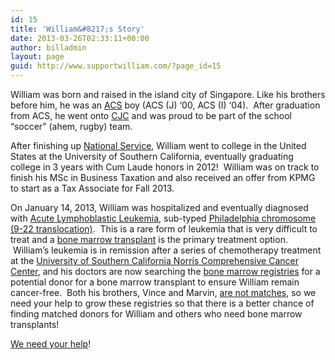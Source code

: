 ```yaml
---
id: 15
title: 'William&#8217;s Story'
date: 2013-03-26T02:33:11+00:00
author: billadmin
layout: page
guid: http://www.supportwilliam.com/?page_id=15
---
```

William was born and raised in the island city of Singapore. Like his brothers before him, he was an <a title="Anglo-Chinese School" href="http://en.wikipedia.org/wiki/Anglo-Chinese_School" target="_blank">ACS</a> boy (ACS (J) ‘00, ACS (I) ‘04).  After graduation from ACS, he went onto [CJC](http://en.wikipedia.org/wiki/Catholic_Junior_College "Catholic Junior College") and was proud to be part of the school “soccer” (ahem, rugby) team.

After finishing up <a href="http://en.wikipedia.org/wiki/Conscription_in_Singapore" target="_blank">National Service</a>, William went to college in the United States at the University of Southern California, eventually graduating college in 3 years with Cum Laude honors in 2012!  William was on track to finish his MSc in Business Taxation and also received an offer from KPMG to start as a Tax Associate for Fall 2013.

On January 14, 2013, William was hospitalized and eventually diagnosed with [Acute Lymphoblastic Leukemia](http://en.wikipedia.org/wiki/Acute_lymphoblastic_leukemia), sub-typed [Philadelphia chromosome (9-22 translocation)](http://en.wikipedia.org/wiki/Philadelphia_chromosome).  This is a rare form of leukemia that is very difficult to treat and a <a href="http://www.supportwilliam.com/what-is-a-bone-marrow-transplant/" target="_blank">bone marrow transplant</a> is the primary treatment option.  William&#8217;s leukemia is in remission after a series of chemotherapy treatment at the <a href="http://uscnorriscancer.usc.edu/" target="_blank">University of Southern California Norris Comprehensive Cancer Center</a>, and his doctors are now searching the [bone marrow registries](http://www.supportwilliam.com/how-can-we-help/) for a potential donor for a bone marrow transplant to ensure William remain cancer-free.  Both his brothers, Vince and Marvin, <a href="http://marrow.org/Patient/Transplant_Process/Search_Process/HLA_Matching__Finding_the_Best_Donor_or_Cord_Blood_Unit.aspx#basics" target="_blank">are not matches</a>, so we need your help to grow these registries so that there is a better chance of finding matched donors for William and others who need bone marrow transplants!

[We need your help](http://www.supportwilliam.com/how-can-we-help/)!